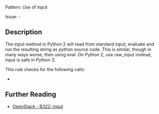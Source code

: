 Pattern: Use of input

Issue: -

## Description

The input method in Python 2 will read from standard input, evaluate and run
the resulting string as python source code. This is similar, though in many
ways worse, then using eval. On Python 2, use raw_input instead, input is safe
in Python 3.

This rule checks for the following calls:

  -

## Further Reading

* [OpenStack - B322: input](https://docs.openstack.org/developer/bandit/api/bandit.blacklists.html#b322-input)
